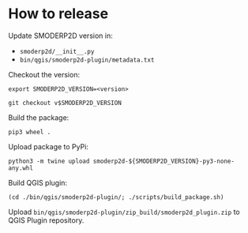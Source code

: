 # How to release

Update SMODERP2D version in:

- `smoderp2d/__init__.py`
- `bin/qgis/smoderp2d-plugin/metadata.txt`

Checkout the version:

```
export SMODERP2D_VERSION=<version>

git checkout v$SMODERP2D_VERSION
```

Build the package:

```
pip3 wheel .
```

Upload package to PyPi:

```
python3 -m twine upload smoderp2d-${SMODERP2D_VERSION}-py3-none-any.whl
```

Build QGIS plugin:

```
(cd ./bin/qgis/smoderp2d-plugin/; ./scripts/build_package.sh)
```

Upload `bin/qgis/smoderp2d-plugin/zip_build/smoderp2d_plugin.zip` to
QGIS Plugin repository.
